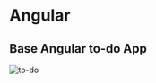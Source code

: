 # Angular
## Base Angular to-do App


![to-do](https://user-images.githubusercontent.com/100940437/198046715-2725c1a7-a6b1-4536-ab51-0f00cc4f81dd.jpg)
